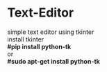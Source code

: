 # Text-Editor
simple text editor using tkinter\
install tkinter\
**#pip install python-tk**\
or\
**#sudo apt-get install python-tk**
